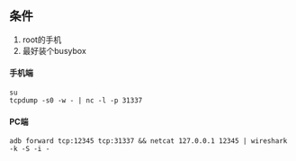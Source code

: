 ## 条件
1. root的手机
2. 最好装个busybox

#### 手机端
```shell
su   
tcpdump -s0 -w - | nc -l -p 31337
```

#### PC端
```shell
adb forward tcp:12345 tcp:31337 && netcat 127.0.0.1 12345 | wireshark -k -S -i -
```
